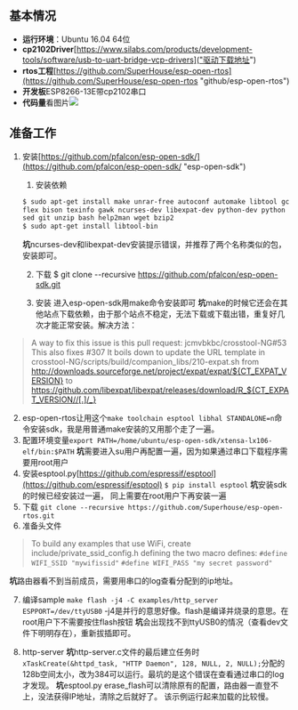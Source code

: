 ## 基本情况 ##
- **运行环境**：Ubuntu 16.04 64位
- **cp2102Driver**[https://www.silabs.com/products/development-tools/software/usb-to-uart-bridge-vcp-drivers]("驱动下载地址")
- **rtos工程**[https://github.com/SuperHouse/esp-open-rtos](https://github.com/SuperHouse/esp-open-rtos "github/esp-open-rtos")
- **开发板**ESP8266-13E带cp2102串口
- **代码量**看图片![](https://github.com/leeeastwood/PhyOS/blob/master/picture/391550267022807809.jpg)

## 准备工作 ##
1. 安装[https://github.com/pfalcon/esp-open-sdk/](https://github.com/pfalcon/esp-open-sdk/ "esp-open-sdk")
	1. 安装依赖
	```bash
	$ sudo apt-get install make unrar-free autoconf automake libtool gcc g++ gperf \
    flex bison texinfo gawk ncurses-dev libexpat-dev python-dev python python-serial \
    sed git unzip bash help2man wget bzip2
	$ sudo apt-get install libtool-bin
	```
	**坑**ncurses-dev和libexpat-dev安装提示错误，并推荐了两个名称类似的包，安装即可。
	
	2. 下载
	$ git clone --recursive https://github.com/pfalcon/esp-open-sdk.git
	
	3. 安装
	进入esp-open-sdk用make命令安装即可
	**坑**make的时候它还会在其他站点下载依赖，由于那个站点不稳定，无法下载或下载出错，重复好几次才能正常安装。解决方法：
> A way to fix this issue is this pull request: jcmvbkbc/crosstool-NG#53
This also fixes #307
It boils down to update the URL template in crosstool-NG/scripts/build/companion_libs/210-expat.sh from
http://downloads.sourceforge.net/project/expat/expat/${CT_EXPAT_VERSION}
to
https://github.com/libexpat/libexpat/releases/download/R_${CT_EXPAT_VERSION//[.]/_}

2. esp-open-rtos让用这个`make toolchain esptool libhal STANDALONE=n`命令安装sdk，我是用普通make安装的又用那个走了一遍。
3. 配置环境变量`export PATH=/home/ubuntu/esp-open-sdk/xtensa-lx106-elf/bin:$PATH`
**坑**需要进入su用户再配置一遍，因为如果通过串口下载程序需要用root用户
4. 安装esptool.py[https://github.com/espressif/esptool](https://github.com/espressif/esptool)
	`$ pip install esptool`
**坑**安装sdk的时候已经安装过一遍， 同上需要在root用户下再安装一遍
5. 下载
    `git clone --recursive https://github.com/Superhouse/esp-open-rtos.git`
6. 准备头文件
> To build any examples that use WiFi, create include/private_ssid_config.h defining the two macro defines:
`#define WIFI_SSID "mywifissid"`
`#define WIFI_PASS "my secret password"`

**坑**路由器看不到当前成员，需要用串口的log查看分配到的ip地址。

7. 编译sample
    `make flash -j4 -C examples/http_server ESPPORT=/dev/ttyUSB0`
-j4是并行的意思好像。flash是编译并烧录的意思。在root用户下不需要按住flash按钮
**坑**会出现找不到ttyUSB0的情况（查看dev文件下明明存在），重新拔插即可。

8. http-server 
**坑**http-server.c文件的最后建立任务时`xTaskCreate(&httpd_task, "HTTP Daemon", 128, NULL, 2, NULL);`分配的128b空间太小，改为384可以运行。最坑的是这个错误在查看通过串口的log才发现。
**坑**esptool.py erase_flash可以清除原有的配置，路由器一直登不上，没法获得IP地址，清除之后就好了。
该示例运行起来加载的比较慢。
